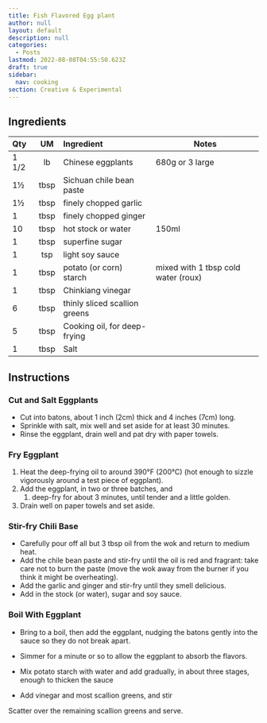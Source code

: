```yaml
---
title: Fish Flavored Egg plant
author: null
layout: default
description: null
categories:
  - Posts
lastmod: 2022-08-08T04:55:50.623Z
draft: true
sidebar:
  nav: cooking
section: Creative & Experimental
---
```


## Ingredients

| Qty   |  UM  | Ingredient                    | Notes                               |
| :---- | :--: | :---------------------------- | ----------------------------------- |
| 1 1/2 |  lb  | Chinese eggplants             | 680g or 3 large                     |
| 1½    | tbsp | Sichuan chile bean paste      |                                     |
| 1½    | tbsp | finely chopped garlic         |                                     |
| 1     | tbsp | finely chopped ginger         |                                     |
| 10    | tbsp | hot stock or water            | 150ml                               |
| 1     | tbsp | superfine sugar               |                                     |
| 1     | tsp  | light soy sauce               |                                     |
| 1     | tbsp | potato (or corn) starch       | mixed with 1 tbsp cold water (roux) |
| 1     | tbsp | Chinkiang vinegar             |                                     |
| 6     | tbsp | thinly sliced scallion greens |                                     |
| 5     | tbsp | Cooking oil, for deep-frying  |                                     |
| 1     | tbsp | Salt                          |                                     |

## Instructions

### Cut and Salt Eggplants

- Cut into batons, about 1 inch (2cm) thick and 4 inches (7cm) long.
- Sprinkle with salt, mix well and set aside for at least 30 minutes.
- Rinse the eggplant, drain well and pat dry with paper towels.

### Fry Eggplant

1. Heat the deep-frying oil to around 390°F (200°C) (hot enough to sizzle vigorously around a test piece of eggplant).
2. Add the eggplant, in two or three batches, and
   1. deep-fry for about 3 minutes, until tender and a little golden.
3. Drain well on paper towels and set aside.

### Stir-fry Chili Base

- Carefully pour off all but 3 tbsp oil from the wok and return to medium heat.
- Add the chile bean paste and stir-fry until the oil is red and fragrant: take care not to burn the paste (move the wok away from the burner if you think it might be overheating).
- Add the garlic and ginger and stir-fry until they smell delicious.
- Add in the stock (or water), sugar and soy sauce.

### Boil With Eggplant

- Bring to a boil, then add the eggplant, nudging the batons gently into the sauce so they do not break apart.
- Simmer for a minute or so to allow the eggplant to absorb the flavors.

- Mix potato starch with water and add gradually, in about three stages, enough to thicken the sauce
- Add vinegar and most scallion greens, and stir

Scatter over the remaining scallion greens and serve.
